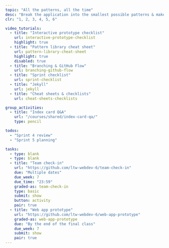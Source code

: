 ```yaml
---
topic: "All the patterns, all the time"
desc: "Break the application into the smallest possible patterns & make a magical pattern library with every possible component."
clr: "1, 2, 3, 4, 5, 6"

video_tutorials:
  - title: "Interactive prototype checklist"
    url: interactive-prototype-checklist
    highlight: true
  - title: "Pattern library cheat sheet"
    url: pattern-library-cheat-sheet
    highlight: true
    disabled: true
  - title: "Branching & GitHub Flow"
    url: branching-github-flow
  - title: "Sprint checklist"
    url: sprint-checklist
  - title: "Jekyll"
    url: jekyll
  - title: "Cheat sheets & checklists"
    url: cheat-sheets-checklists

group_activities:
  - title: "Index card Q&A"
    url: "/courses/shared/index-card-qa/"
    type: pencil

todos:
  - "Sprint 4 review"
  - "Sprint 5 planning"

tasks:
  - type: blank
  - type: blank
  - title: "Team check-in"
    url: "https://github.com/ltw-webdev-6/team-check-in"
    due: "Multiple dates"
    due_week: 7
    due_time: "23:59"
    graded-as: team-check-in
    type: basic
    submit: show
    button: activity
    pair: true
  - title: "Web app prototype"
    url: "https://github.com/ltw-webdev-6/web-app-prototype"
    graded-as: web-app-prototype
    due: "By the end of the final class"
    due_week: 7
    submit: show
    pair: true
---
```

